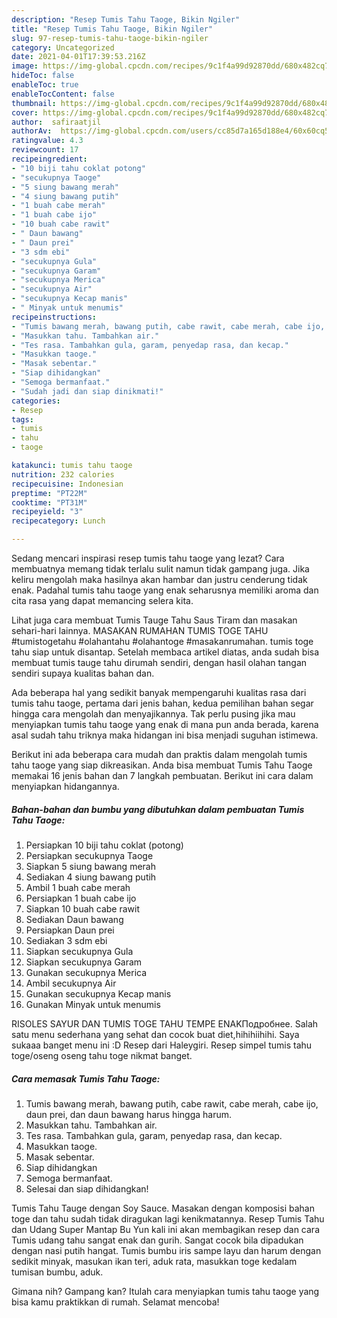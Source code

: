 ```yaml
---
description: "Resep Tumis Tahu Taoge, Bikin Ngiler"
title: "Resep Tumis Tahu Taoge, Bikin Ngiler"
slug: 97-resep-tumis-tahu-taoge-bikin-ngiler
category: Uncategorized
date: 2021-04-01T17:39:53.216Z
image: https://img-global.cpcdn.com/recipes/9c1f4a99d92870dd/680x482cq70/tumis-tahu-taoge-foto-resep-utama.jpg
hideToc: false
enableToc: true
enableTocContent: false
thumbnail: https://img-global.cpcdn.com/recipes/9c1f4a99d92870dd/680x482cq70/tumis-tahu-taoge-foto-resep-utama.jpg
cover: https://img-global.cpcdn.com/recipes/9c1f4a99d92870dd/680x482cq70/tumis-tahu-taoge-foto-resep-utama.jpg
author:  safiraatjil
authorAv:  https://img-global.cpcdn.com/users/cc85d7a165d188e4/60x60cq50/avatar.jpg
ratingvalue: 4.3
reviewcount: 17
recipeingredient:
- "10 biji tahu coklat potong"
- "secukupnya Taoge"
- "5 siung bawang merah"
- "4 siung bawang putih"
- "1 buah cabe merah"
- "1 buah cabe ijo"
- "10 buah cabe rawit"
- " Daun bawang"
- " Daun prei"
- "3 sdm ebi"
- "secukupnya Gula"
- "secukupnya Garam"
- "secukupnya Merica"
- "secukupnya Air"
- "secukupnya Kecap manis"
- " Minyak untuk menumis"
recipeinstructions:
- "Tumis bawang merah, bawang putih, cabe rawit, cabe merah, cabe ijo, daun prei, dan daun bawang harus hingga harum."
- "Masukkan tahu. Tambahkan air."
- "Tes rasa. Tambahkan gula, garam, penyedap rasa, dan kecap."
- "Masukkan taoge."
- "Masak sebentar."
- "Siap dihidangkan"
- "Semoga bermanfaat."
- "Sudah jadi dan siap dinikmati!"
categories:
- Resep
tags:
- tumis
- tahu
- taoge

katakunci: tumis tahu taoge 
nutrition: 232 calories
recipecuisine: Indonesian
preptime: "PT22M"
cooktime: "PT31M"
recipeyield: "3"
recipecategory: Lunch

---
```



Sedang mencari inspirasi resep tumis tahu taoge yang lezat? Cara membuatnya memang tidak terlalu sulit namun tidak gampang juga. Jika keliru mengolah maka hasilnya akan hambar dan justru cenderung tidak enak. Padahal tumis tahu taoge yang enak seharusnya memiliki aroma dan cita rasa yang dapat memancing selera kita.


Lihat juga cara membuat Tumis Tauge Tahu Saus Tiram dan masakan sehari-hari lainnya. MASAKAN RUMAHAN TUMIS TOGE TAHU #tumistogetahu #olahantahu #olahantoge #masakanrumahan. tumis toge tahu siap untuk disantap. Setelah membaca artikel diatas, anda sudah bisa membuat tumis tauge tahu dirumah sendiri, dengan hasil olahan tangan sendiri supaya kualitas bahan dan.

Ada beberapa hal yang sedikit banyak mempengaruhi kualitas rasa dari tumis tahu taoge, pertama dari jenis bahan, kedua pemilihan bahan segar hingga cara mengolah dan menyajikannya. Tak perlu pusing jika mau menyiapkan tumis tahu taoge yang enak di mana pun anda berada, karena asal sudah tahu triknya maka hidangan ini bisa menjadi suguhan istimewa.


Berikut ini ada beberapa cara mudah dan praktis dalam mengolah tumis tahu taoge yang siap dikreasikan. Anda bisa membuat Tumis Tahu Taoge memakai 16 jenis bahan dan 7 langkah pembuatan. Berikut ini cara dalam menyiapkan hidangannya.

<!--inarticleads1-->

##### Bahan-bahan dan bumbu yang dibutuhkan dalam pembuatan Tumis Tahu Taoge:

1. Persiapkan 10 biji tahu coklat (potong)
1. Persiapkan secukupnya Taoge
1. Siapkan 5 siung bawang merah
1. Sediakan 4 siung bawang putih
1. Ambil 1 buah cabe merah
1. Persiapkan 1 buah cabe ijo
1. Siapkan 10 buah cabe rawit
1. Sediakan  Daun bawang
1. Persiapkan  Daun prei
1. Sediakan 3 sdm ebi
1. Siapkan secukupnya Gula
1. Siapkan secukupnya Garam
1. Gunakan secukupnya Merica
1. Ambil secukupnya Air
1. Gunakan secukupnya Kecap manis
1. Gunakan  Minyak untuk menumis


RISOLES SAYUR DAN TUMIS TOGE TAHU TEMPE ENAKПодробнее. Salah satu menu sederhana yang sehat dan cocok buat diet,hihihiihihi. Saya sukaaa banget menu ini :D Resep dari Haleygiri. Resep simpel tumis tahu toge/oseng oseng tahu toge nikmat banget. 

<!--inarticleads2-->

##### Cara memasak Tumis Tahu Taoge:

1. Tumis bawang merah, bawang putih, cabe rawit, cabe merah, cabe ijo, daun prei, dan daun bawang harus hingga harum.
1. Masukkan tahu. Tambahkan air.
1. Tes rasa. Tambahkan gula, garam, penyedap rasa, dan kecap.
1. Masukkan taoge.
1. Masak sebentar.
1. Siap dihidangkan
1. Semoga bermanfaat.
1. Selesai dan siap dihidangkan!

Tumis Tahu Tauge dengan Soy Sauce. Masakan dengan komposisi bahan toge dan tahu sudah tidak diragukan lagi kenikmatannya. Resep Tumis Tahu dan Udang Super Mantap Bu Yun kali ini akan membagikan resep dan cara Tumis udang tahu sangat enak dan gurih. Sangat cocok bila dipadukan dengan nasi putih hangat. Tumis bumbu iris sampe layu dan harum dengan sedikit minyak, masukan ikan teri, aduk rata, masukkan toge kedalam tumisan bumbu, aduk. 

Gimana nih? Gampang kan? Itulah cara menyiapkan tumis tahu taoge yang bisa kamu praktikkan di rumah. Selamat mencoba!
